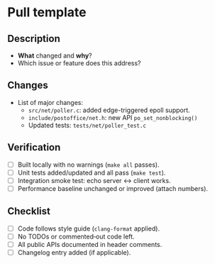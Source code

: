 # Pull template

## Description

- **What** changed and **why**?  
- Which issue or feature does this address?

## Changes

- List of major changes:
  - `src/net/poller.c`: added edge-triggered epoll support.
  - `include/postoffice/net.h`: new API `po_set_nonblocking()`
  - Updated tests: `tests/net/poller_test.c`

## Verification

- [ ] Built locally with no warnings (`make all` passes).  
- [ ] Unit tests added/updated and all pass (`make test`).  
- [ ] Integration smoke test: echo server ↔ client works.  
- [ ] Performance baseline unchanged or improved (attach numbers).

## Checklist

- [ ] Code follows style guide (`clang-format` applied).  
- [ ] No TODOs or commented‑out code left.  
- [ ] All public APIs documented in header comments.  
- [ ] Changelog entry added (if applicable).  
